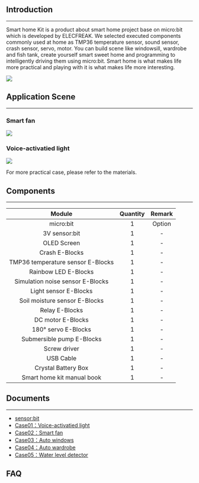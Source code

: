 ## Introduction
---
Smart home Kit is a product about smart home project base on micro:bit which is developed by ELECFREAK. We selected executed components commonly used at home as TMP36 temperature sensor, sound sensor, crash sensor, servo, motor. You can build scene like windowsill, wardrobe and fish tank, create yourself smart sweet home and programming to intelligently driving them using micro:bit. 
Smart home is what makes life more practical and playing with it is what makes life more interesting.

![](https://i.imgur.com/1ku05L8.jpg)

## Application Scene   
---
### Smart fan  
![](https://i.imgur.com/XJbqrkd.jpg)

### Voice-activatied light 
![](https://i.imgur.com/TjI8a2b.jpg)

For more practical case, please refer to the materials. 

## Components
---
Module | Quantity | Remark
:-: | :-: | :-: 
micro:bit|1|Option
3V sensor:bit|1|-
OLED Screen|1|-
Crash E-Blocks|1|-
TMP36 temperature sensor E-Blocks|1|-
Rainbow LED E-Blocks|1|-
Simulation noise sensor E-Blocks|1|-
Light sensor E-Blocks|1|-
Soil moisture sensor E-Blocks|1|-
Relay E-Blocks|1|-
DC motor E-Blocks|1|-
180° servo E-Blocks|1|-
Submersible pump E-Blocks|1|-
Screw driver|1|-
USB Cable|1|-
Crystal Battery Box	|1|-
Smart home kit manual book|1|-

## Documents
---
- [sensor:bit](/Sensor_bit.md/)
- [Case01：Voice-activatied light](/smart_home_case_01/)
- [Case02：Smart fan](/smart_home_case_02/)  
- [Case03：Auto windows](/smart_home_case_03/)  
- [Case04：Auto wardrobe](/smart_home_case_04/) 
- [Case05：Water level detector](/smart_home_case_05/) 

## FAQ
